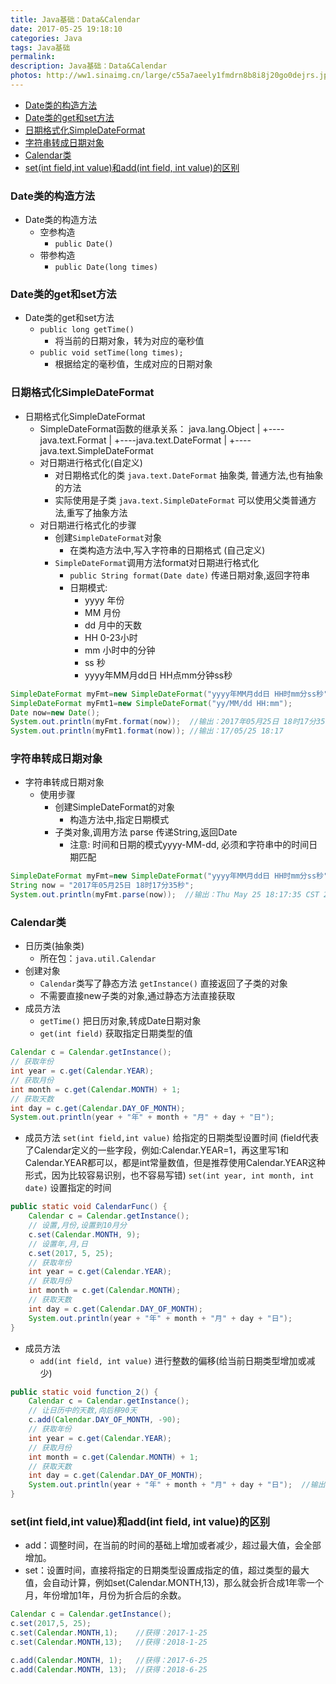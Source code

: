 ```yaml
---
title: Java基础：Data&Calendar
date: 2017-05-25 19:18:10
categories: Java
tags: Java基础
permalink:
description: Java基础：Data&Calendar
photos: http://ww1.sinaimg.cn/large/c55a7aeely1fmdrn8b8i8j20go0dejrs.jpg
---
```

<!-- TOC -->

- [Date类的构造方法](#date类的构造方法)
- [Date类的get和set方法](#date类的get和set方法)
- [日期格式化SimpleDateFormat](#日期格式化simpledateformat)
- [字符串转成日期对象](#字符串转成日期对象)
- [Calendar类](#calendar类)
- [set(int field,int value)和add(int field, int value)的区别](#setint-fieldint-value和addint-field-int-value的区别)

<!-- /TOC -->
### Date类的构造方法
- Date类的构造方法
	- 空参构造
		- `public Date()`
	- 带参构造
		- `public Date(long times)`
	
### Date类的get和set方法			
- Date类的get和set方法
	- `public long getTime()`	
		- 将当前的日期对象，转为对应的毫秒值
	- `public void setTime(long times);`
		- 根据给定的毫秒值，生成对应的日期对象

<!--more-->
### 日期格式化SimpleDateFormat
- 日期格式化SimpleDateFormat
   - SimpleDateFormat函数的继承关系：
    java.lang.Object
        |
        +----java.text.Format
           |
           +----java.text.DateFormat
                   |
                   +----java.text.SimpleDateFormat
	- 对日期进行格式化(自定义)
		- 对日期格式化的类 `java.text.DateFormat` 抽象类, 普通方法,也有抽象的方法
		- 实际使用是子类 `java.text.SimpleDateFormat` 可以使用父类普通方法,重写了抽象方法
	- 对日期进行格式化的步骤
		- 创建`SimpleDateFormat`对象
			- 在类构造方法中,写入字符串的日期格式 (自己定义)
		- `SimpleDateFormat`调用方法format对日期进行格式化
			- `public String format(Date date)` 传递日期对象,返回字符串
			- 日期模式:
	 		    - yyyy    年份
	 		    - MM      月份
			    - dd      月中的天数
			    - HH       0-23小时
			    - mm      小时中的分钟
	 		    - ss      秒
	 		    - yyyy年MM月dd日 HH点mm分钟ss秒
```Java
SimpleDateFormat myFmt=new SimpleDateFormat("yyyy年MM月dd日 HH时mm分ss秒");
SimpleDateFormat myFmt1=new SimpleDateFormat("yy/MM/dd HH:mm"); 
Date now=new Date();
System.out.println(myFmt.format(now));  //输出：2017年05月25日 18时17分35秒
System.out.println(myFmt1.format(now)); //输出：17/05/25 18:17
```

			
### 字符串转成日期对象
- 字符串转成日期对象
	- 使用步骤
		- 创建SimpleDateFormat的对象
			- 构造方法中,指定日期模式
		- 子类对象,调用方法 parse 传递String,返回Date
			- 注意: 时间和日期的模式yyyy-MM-dd, 必须和字符串中的时间日期匹配
```Java
SimpleDateFormat myFmt=new SimpleDateFormat("yyyy年MM月dd日 HH时mm分ss秒");
String now = "2017年05月25日 18时17分35秒";
System.out.println(myFmt.parse(now));  //输出：Thu May 25 18:17:35 CST 2017
```


### Calendar类
- 日历类(抽象类)
	- 所在包：`java.util.Calendar`
- 创建对象
	- `Calendar`类写了静态方法 `getInstance()` 直接返回了子类的对象
	- 不需要直接new子类的对象,通过静态方法直接获取
- 成员方法
	- `getTime()` 把日历对象,转成Date日期对象
	- `get(int field)` 获取指定日期类型的值
```Java
Calendar c = Calendar.getInstance();
// 获取年份
int year = c.get(Calendar.YEAR);
// 获取月份
int month = c.get(Calendar.MONTH) + 1;
// 获取天数
int day = c.get(Calendar.DAY_OF_MONTH);
System.out.println(year + "年" + month + "月" + day + "日");
```


- 成员方法
	 `set(int field,int value)`  给指定的日期类型设置时间 (field代表了Calendar定义的一些字段，例如:Calendar.YEAR=1，再这里写1和Calendar.YEAR都可以，都是int常量数值，但是推荐使用Calendar.YEAR这种形式，因为比较容易识别，也不容易写错)
     `set(int year, int month, int date)`  设置指定的时间
```Java
public static void CalendarFunc() {
	Calendar c = Calendar.getInstance();
	// 设置,月份,设置到10月分
	c.set(Calendar.MONTH, 9);
	// 设置年,月,日
	c.set(2017, 5, 25);
	// 获取年份
	int year = c.get(Calendar.YEAR);
	// 获取月份
	int month = c.get(Calendar.MONTH);
	// 获取天数
	int day = c.get(Calendar.DAY_OF_MONTH);
	System.out.println(year + "年" + month + "月" + day + "日");
}
```


- 成员方法
	- `add(int field, int value)` 进行整数的偏移(给当前日期类型增加或减少)
```Java
public static void function_2() {
	Calendar c = Calendar.getInstance();
	// 让日历中的天数,向后移90天
	c.add(Calendar.DAY_OF_MONTH, -90);
	// 获取年份
	int year = c.get(Calendar.YEAR);
	// 获取月份
	int month = c.get(Calendar.MONTH) + 1;
	// 获取天数
	int day = c.get(Calendar.DAY_OF_MONTH);
	System.out.println(year + "年" + month + "月" + day + "日");  //输出：2017年3月27日
}
```


### set(int field,int value)和add(int field, int value)的区别
- add：调整时间，在当前的时间的基础上增加或者减少，超过最大值，会全部增加。
- set：设置时间，直接将指定的日期类型设置成指定的值，超过类型的最大值，会自动计算，例如set(Calendar.MONTH,13)，那么就会折合成1年零一个月，年份增加1年，月份为折合后的余数。
```Java
Calendar c = Calendar.getInstance();
c.set(2017,5, 25);
c.set(Calendar.MONTH,1);    //获得：2017-1-25
c.set(Calendar.MONTH,13);   //获得：2018-1-25

c.add(Calendar.MONTH, 1);   //获得：2017-6-25
c.add(Calendar.MONTH, 13);  //获得：2018-6-25
```
